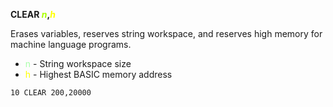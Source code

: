 **CLEAR <span style="color:#AAFF00;">*n*</span>,<span style="color:#FFFF00;">*h*</span>**

Erases variables, reserves string workspace, and reserves high memory for machine language programs.

- <span style="color:#AAFFAA;">n</span> - String workspace size
- <span style="color:#FFFF00;">h</span> - Highest BASIC memory address

```ecb2
10 CLEAR 200,20000
```
